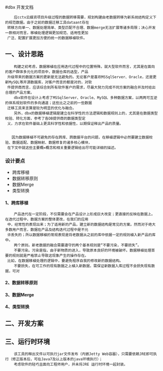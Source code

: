 #dbx 开发文档
```
    应cctv云媒资项目升级过程的数据转移需要，规划构建由老数据转移为新系统结构定义下的规范数据。由于之前的数据迁移工具dataant存在
 转移方向单一、数据处理简单、类型匹配不合理、数据merge无法扩展等诸多局限；决心开发一款相对而言，移植处理逻辑更加规范、适用性更加
 广泛、配置扩展更加方便的统一的数据移植软件。

```

## 一、设计思路

```$xslt
    构建之初考虑，数据移植在应用迭代过程中的位置特殊，就大型软件而言，尤其是在面向的客户群体多元化的项目中，数据仓库的选型，产品
 升级带来的数据方案的更新是无法避免的。无论客户是喜欢MSSqlServer、Oracle，还是更新MySQL等开源数据库，对客户而言的都是对的，对软
 件提供商而言，应该综合到所有软件客户的需求，尽最大努力完成不同方案的融合并及时给出合理的产品方案。
    dbx软件在设计上考虑了MSSqlServer、Oracle、MySQL 多种数据方案，以两两可互逆的体系规划软件的多向通道；这些比之之前的一些数据
 迁移工具来言算是较为明显的优化与融合。
    另外，dbx的数据移植逻辑是建立在科学性的方法逻辑和数据规则上的，尤其是在数据类型校验、转化方面，参考了各DB提供商的数据类型定
 义，力求在软件基础上更具科学性和依据性，以期保证释出产品的质量。
    
```
```$xslt
   因为数据移植不可避免的存在跨库、跨数据平台的问题，在移植逻辑中必然要建立数据校验、数据适配、数据映射、数据修复的诸多核心模块，
 在下文中就这些主要概=概念和相关重要逻辑给出尽可能详细的描述。
```
### 设计要点
+ 跨库移植
+ 数据转移原则
+ 数据Merge
+ 类型转换

#### 1、跨库移植
```$xslt
    产品迭代在一定阶段，不仅需要会在产品设计上形成巨大改变；更直接的反映在数据上。在迭代过程中，数据方案的整体更改，在我们的应用
 中，经常性的表现出来；为了适用新的产品，建立新的数据结构是常见的方案。然而对于绝大多数用户而言，数据在产品及结构迭代过程中是不允
 许丢失的；所以数据移植的常规表现是将老数据从之前的库中依据一定的规则植入新产品的库中。
    两个原则。新老数据的融合需要遵守的两个基本规则是“不要污染，不要损失”。
    不要污染。污染是指，由于新物质的进入，导致原本良好的环境被破坏。数据移植处理首要的规则就是严格禁止导致这现象产生的操作存在。
 比如，在数据移植处理的逻辑中，要避免程序自我的修改新的数据结构。
    不要损失，在可工作的现有数据之上植入新数据，需保证新数据入库过程不会损失现有数据，可对
```

#### 2、数据转移原则

#### 3、数据Merge

#### 4、类型转换


## 二、开发方案

## 三、运行时环境
```$xslt
    该工具的释出文件以可执行jar文件发布（内嵌Jetty Web容器），只需要依赖JRE即可执行（修正版本后，可在Java7及以上版本的java环境执行）；
    考虑软件的轻巧且面向工程师用户，并未将JRE 运行时环境一起封装。
```